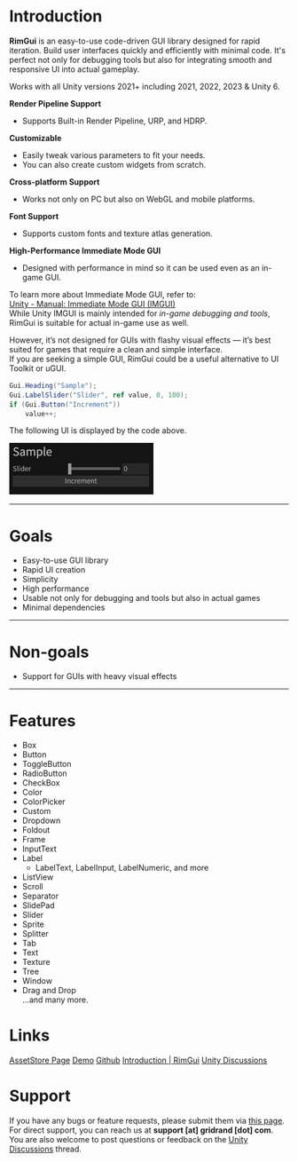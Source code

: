# Introduction  
**RimGui** is an easy-to-use code-driven GUI library designed for rapid iteration. 
Build user interfaces quickly and efficiently with minimal code. It's perfect not only for debugging tools but also for integrating smooth and responsive UI into actual gameplay.

Works with all Unity versions 2021+ including 2021, 2022, 2023 & Unity 6.

**Render Pipeline Support**  
- Supports Built-in Render Pipeline, URP, and HDRP.

**Customizable**  
- Easily tweak various parameters to fit your needs.  
- You can also create custom widgets from scratch.

**Cross-platform Support**  
- Works not only on PC but also on WebGL and mobile platforms.

**Font Support**  
- Supports custom fonts and texture atlas generation.

**High-Performance Immediate Mode GUI**
- Designed with performance in mind so it can be used even as an in-game GUI.


To learn more about Immediate Mode GUI, refer to:  
[Unity - Manual: Immediate Mode GUI (IMGUI)](https://docs.unity3d.com/2021.3/Documentation/Manual/GUIScriptingGuide.html)  
While Unity IMGUI is mainly intended for *in-game debugging and tools*, RimGui is suitable for actual in-game use as well.

However, it’s not designed for GUIs with flashy visual effects — it’s best suited for games that require a clean and simple interface.  
If you are seeking a simple GUI, RimGui could be a useful alternative to UI Toolkit or uGUI.


```csharp
Gui.Heading("Sample");
Gui.LabelSlider("Slider", ref value, 0, 100);
if (Gui.Button("Increment"))
    value++;
```
The following UI is displayed by the code above.

![sample-ui](sample-ui.png)


---

# Goals
- Easy-to-use GUI library
- Rapid UI creation
- Simplicity
- High performance
- Usable not only for debugging and tools but also in actual games
- Minimal dependencies

---

# Non-goals
- Support for GUIs with heavy visual effects  

---

# Features  
- Box  
- Button  
- ToggleButton  
- RadioButton  
- CheckBox  
- Color  
- ColorPicker
- Custom
- Dropdown  
- Foldout  
- Frame
- InputText  
- Label  
  - LabelText, LabelInput, LabelNumeric, and more
- ListView  
- Scroll  
- Separator  
- SlidePad  
- Slider  
- Sprite  
- Splitter  
- Tab  
- Text  
- Texture  
- Tree  
- Window  
- Drag and Drop  
...and many more.

# Links
[AssetStore Page](https://assetstore.unity.com/packages/slug/316805)
[Demo](https://gridrand.com/rimgui/WebGL)
[Github](https://github.com/Gridrand/RimGui)
[Introduction \| RimGui](https://gridrand.com/rimgui/docs/introduction)
[Unity Discussions](https://discussions.unity.com/t/released-rimgui-code-driven-gui/1637582)

# Support
If you have any bugs or feature requests, please submit them via [this page](https://github.com/Gridrand/RimGui/issues).
For direct support, you can reach us at **support [at] gridrand [dot] com**.
You are also welcome to post questions or feedback on the [Unity Discussions](https://discussions.unity.com/t/released-rimgui-code-driven-gui/1637582) thread.